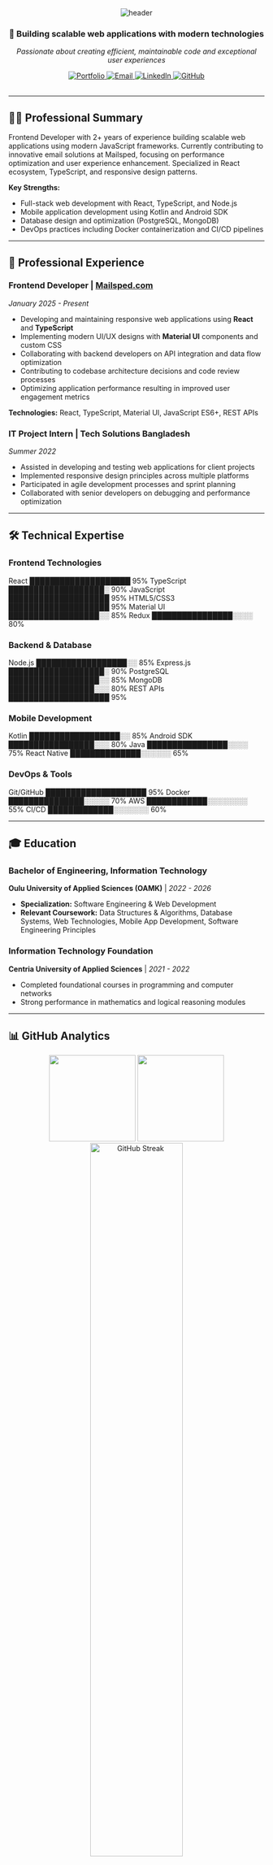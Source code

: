 <!-- Professional Header -->
<div align="center">
 <img src="https://capsule-render.vercel.app/api?type=waving&color=gradient&customColorList=6,11,15&height=200&section=header&text=Hamim%20Ifty&desc=Senior%20Frontend%20Developer%20%7C%20Software%20Engineer&animation=fadeIn&fontColor=fff&fontSize=60&fontAlignY=35&descAlignY=55&descSize=16" alt="header"/>
</div>

<!-- Professional Introduction -->
<div align="center">
 <h3>🚀 Building scalable web applications with modern technologies</h3>
 <p><em>Passionate about creating efficient, maintainable code and exceptional user experiences</em></p>
</div>

<!-- Professional Contact & Links -->
<div align="center">
 <a href="https://hamimifty.tech">
   <img src="https://img.shields.io/badge/Portfolio-hamimifty.tech-2962FF?style=flat-square&logo=google-chrome&logoColor=white" alt="Portfolio"/>
 </a>
 <a href="mailto:info@hamimifty.tech">
   <img src="https://img.shields.io/badge/Email-info@hamimifty.tech-EA4335?style=flat-square&logo=gmail&logoColor=white" alt="Email"/>
 </a>
 <a href="https://www.linkedin.com/in/hamimifty/">
   <img src="https://img.shields.io/badge/LinkedIn-hamimifty-0A66C2?style=flat-square&logo=linkedin&logoColor=white" alt="LinkedIn"/>
 </a>
 <a href="https://github.com/hamim-ifty">
   <img src="https://img.shields.io/badge/GitHub-hamim--ifty-181717?style=flat-square&logo=github&logoColor=white" alt="GitHub"/>
 </a>
</div>

<br>

---

## 👨‍💻 **Professional Summary**

Frontend Developer with 2+ years of experience building scalable web applications using modern JavaScript frameworks. Currently contributing to innovative email solutions at Mailsped, focusing on performance optimization and user experience enhancement. Specialized in React ecosystem, TypeScript, and responsive design patterns.

**Key Strengths:**
- Full-stack web development with React, TypeScript, and Node.js
- Mobile application development using Kotlin and Android SDK
- Database design and optimization (PostgreSQL, MongoDB)
- DevOps practices including Docker containerization and CI/CD pipelines

---

## 💼 **Professional Experience**

### **Frontend Developer** | [Mailsped.com](https://mailsped.com)
*January 2025 - Present*

- Developing and maintaining responsive web applications using **React** and **TypeScript**
- Implementing modern UI/UX designs with **Material UI** components and custom CSS
- Collaborating with backend developers on API integration and data flow optimization
- Contributing to codebase architecture decisions and code review processes
- Optimizing application performance resulting in improved user engagement metrics

**Technologies:** React, TypeScript, Material UI, JavaScript ES6+, REST APIs

### **IT Project Intern** | Tech Solutions Bangladesh
*Summer 2022*

- Assisted in developing and testing web applications for client projects
- Implemented responsive design principles across multiple platforms
- Participated in agile development processes and sprint planning
- Collaborated with senior developers on debugging and performance optimization

---

## 🛠️ **Technical Expertise**

### **Frontend Technologies**
React          ████████████████████ 95%
TypeScript     ███████████████████░ 90%
JavaScript     ████████████████████ 95%
HTML5/CSS3     ████████████████████ 95%
Material UI    ██████████████████░░ 85%
Redux          ████████████████░░░░ 80%

### **Backend & Database**
Node.js        ██████████████████░░ 85%
Express.js     ███████████████████░ 90%
PostgreSQL     ██████████████████░░ 85%
MongoDB        █████████████████░░░ 80%
REST APIs      ████████████████████ 95%

### **Mobile Development**
Kotlin         ██████████████████░░ 85%
Android SDK    █████████████████░░░ 80%
Java           ████████████████░░░░ 75%
React Native   ██████████████░░░░░░ 65%

### **DevOps & Tools**
Git/GitHub     ████████████████████ 95%
Docker         ███████████████░░░░░ 70%
AWS            ████████████░░░░░░░░ 55%
CI/CD          █████████████░░░░░░░ 60%

---

## 🎓 **Education**

### **Bachelor of Engineering, Information Technology**
**Oulu University of Applied Sciences (OAMK)** | *2022 - 2026*
- **Specialization:** Software Engineering & Web Development
- **Relevant Coursework:** Data Structures & Algorithms, Database Systems, Web Technologies, Mobile App Development, Software Engineering Principles

### **Information Technology Foundation**
**Centria University of Applied Sciences** | *2021 - 2022*
- Completed foundational courses in programming and computer networks
- Strong performance in mathematics and logical reasoning modules

---

## 📊 **GitHub Analytics**

<div align="center">
  <img height="170em" src="https://github-readme-stats.vercel.app/api?username=hamim-ifty&show_icons=true&theme=default&include_all_commits=true&count_private=true&hide_border=true&title_color=2962FF&icon_color=2962FF&text_color=333&bg_color=ffffff"/>
  <img height="170em" src="https://github-readme-stats.vercel.app/api/top-langs/?username=hamim-ifty&layout=compact&theme=default&hide_border=true&title_color=2962FF&text_color=333&bg_color=ffffff"/>
</div>

<div align="center">
  <img src="https://github-readme-streak-stats.herokuapp.com/?user=hamim-ifty&theme=default&hide_border=true&background=ffffff&stroke=2962FF&ring=2962FF&fire=2962FF&currStreakLabel=2962FF" alt="GitHub Streak" width="60%"/>
</div>

---

## 🚀 **Featured Projects**

### **Enterprise Web Application**
**Technologies:** React, TypeScript, Material UI, PostgreSQL  
**Role:** Lead Frontend Developer  
**Description:** Developed a comprehensive data management platform for business operations. Implemented advanced filtering, real-time updates, and responsive design patterns. Achieved 40% improvement in user task completion time.

### **Mobile Fitness Application**
**Technologies:** Kotlin, Room Database, Google Fit API  
**Role:** Android Developer  
**Description:** Built a comprehensive fitness tracking application with workout planning, progress visualization, and social features. Integrated with Google Fit API for seamless health data synchronization.

### **E-Commerce Platform**
**Technologies:** React, Node.js, MongoDB, Stripe API  
**Role:** Full-Stack Developer  
**Description:** Developed a complete e-commerce solution with user authentication, payment processing, inventory management, and admin dashboard. Implemented secure payment processing and order management systems.

*Note: Source code for client projects is proprietary. Detailed demonstrations available upon request during technical discussions.*

---

## 🏆 **Professional Achievements**

- **Performance Optimization:** Improved web application load times by 35% through code splitting and lazy loading
- **Code Quality:** Maintained 90%+ code coverage in test suites across multiple projects
- **Team Collaboration:** Successfully delivered 15+ projects on time while maintaining high code quality standards
- **Continuous Learning:** Completed advanced courses in React ecosystem and cloud technologies

---

## 📈 **Professional Development**

- **Current Focus:** Advanced React patterns, microservices architecture, cloud deployment strategies
- **Certifications:** Pursuing AWS Cloud Practitioner certification
- **Community Involvement:** Regular contributor to open-source projects and technical documentation
- **Knowledge Sharing:** Mentor junior developers and participate in code review processes

---

## 🤝 **Professional Network**

<div align="center">

### Let's Connect and Collaborate

<table>
<tr>
<td align="center" width="25%">
<b>💼 Professional Inquiry</b><br>
<sub>Business collaborations</sub>
</td>
<td align="center" width="25%">
<b>🤝 Technical Discussion</b><br>
<sub>Code reviews & best practices</sub>
</td>
<td align="center" width="25%">
<b>📚 Knowledge Sharing</b><br>
<sub>Technology insights & trends</sub>
</td>
<td align="center" width="25%">
<b>🚀 Project Collaboration</b><br>
<sub>Open source contributions</sub>
</td>
</tr>
</table>

**📧 Professional Contact:** [info@hamimifty.tech](mailto:info@hamimifty.tech)  
**💼 LinkedIn:** [linkedin.com/in/hamimifty](https://www.linkedin.com/in/hamimifty/)  
**🌐 Portfolio:** [hamimifty.tech](https://hamimifty.tech)

</div>

---

<div align="center">
  <img src="https://capsule-render.vercel.app/api?type=waving&color=gradient&customColorList=6,11,15&height=100&section=footer&text=Thank%20you%20for%20visiting&fontSize=20&fontColor=fff&animation=fadeIn&fontAlignY=70"/>
</div>

<div align="center">
  <sub>Last updated: January 2025 | Always exploring new technologies and best practices</sub>
</div>

